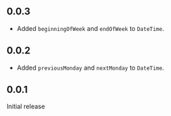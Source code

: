 ## 0.0.3

- Added `beginningOfWeek` and `endOfWeek` to `DateTime`.
## 0.0.2

- Added `previousMonday` and `nextMonday` to `DateTime`.

## 0.0.1

Initial release